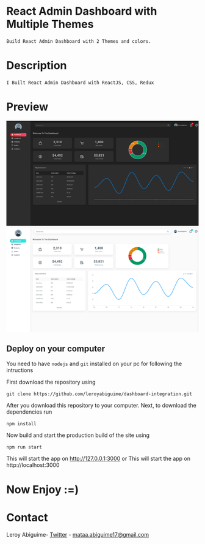 # React Admin Dashboard with Multiple Themes

    Build React Admin Dashboard with 2 Themes and colors.

# Description

    I Built React Admin Dashboard with ReactJS, CSS, Redux


# Preview
![CHEESE!](black-dashboard.png)
![CHEESE!](light-dashboard.png)


## Deploy on your computer
You need to have `nodejs` and `git` installed on your pc for following the intructions

First download the repository using
```
git clone https://github.com/leroyabiguime/dashboard-integration.git
```

After you download this repository to your computer. Next, to download the dependencies run
```
npm install
```

Now build and start the production build of the site using
```
npm run start
```

This will start the app on http://127.0.0.1:3000
or 
This will start the app on http://localhost:3000

# Now Enjoy :=)

# Contact
Leroy Abiguime- [Twitter](https://www.twitter.com/leeroyAb) - mataa.abiguime17@gmail.com 



